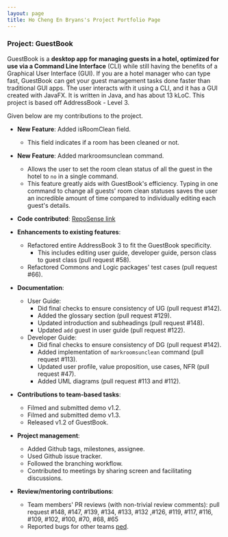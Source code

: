 ```yaml
---
layout: page
title: Ho Cheng En Bryans's Project Portfolio Page
---
```


### Project: GuestBook

GuestBook is a **desktop app for managing guests in a hotel,
optimized for use via a Command Line Interface** (CLI)
while still having the benefits of a Graphical User Interface (GUI).
If you are a hotel manager who can type fast, GuestBook can get your
guest management tasks done faster than traditional GUI apps.
The user interacts with it using a CLI, and it has a GUI created with JavaFX.
It is written in Java, and has about 13 kLoC.
This project is based off AddressBook - Level 3.

Given below are my contributions to the project.

* **New Feature**: Added isRoomClean field.
  * This field indicates if a room has been cleaned or not.


* **New Feature**: Added markroomsunclean command.
  * Allows the user to set the room clean status of all the guest in the hotel to `no` in a single command.
  * This feature greatly aids with GuestBook's efficiency. Typing in one command to change all guests' room
clean statuses saves the user an incredible amount of time compared to individually editing each guest's 
details.


* **Code contributed**: [RepoSense link](https://nus-cs2103-ay2223s1.github.io/tp-dashboard/?search=&sort=groupTitle&sortWithin=title&timeframe=commit&mergegroup=&groupSelect=groupByRepos&breakdown=true&checkedFileTypes=docs~functional-code~test-code~other&since=2022-09-16&tabOpen=true&tabType=authorship&tabAuthor=bryanhce&tabRepo=AY2223S1-CS2103T-W16-1%2Ftp%5Bmaster%5D&authorshipIsMergeGroup=false&authorshipFileTypes=docs~functional-code~test-code&authorshipIsBinaryFileTypeChecked=false&authorshipIsIgnoredFilesChecked=false)


* **Enhancements to existing features**:
  * Refactored entire AddressBook 3 to fit the GuestBook specificity.
    * This includes editing user guide, developer guide, person class to guest class (pull request #58).
  * Refactored Commons and Logic packages' test cases (pull request #66).


* **Documentation**:
  * User Guide:
    * Did final checks to ensure consistency of UG (pull request #142).
    * Added the glossary section (pull request #129).
    * Updated introduction and subheadings (pull request #148).
    * Updated `add` guest in user guide (pull request #122).
  * Developer Guide:
    * Did final checks to ensure consistency of DG (pull request #142).
    * Added implementation of `markroomsunclean` command (pull request #113).
    * Updated user profile, value proposition, use cases, NFR (pull request #47).
    * Added UML diagrams (pull request #113 and #112).


* **Contributions to team-based tasks**:
  * Filmed and submitted demo v1.2.
  * Filmed and submitted demo v1.3.
  * Released v1.2 of GuestBook.


* **Project management**:
  * Added Github tags, milestones, assignee.
  * Used Github issue tracker.
  * Followed the branching workflow.
  * Contributed to meetings by sharing screen and facilitating discussions.


* **Review/mentoring contributions**:
  * Team members' PR reviews (with non-trivial review comments): pull request #148, #147, #139, #134, #133, #132
,#126, #119, #117, #116, #109, #102, #100, #70, #68, #65 
  * Reported bugs for other teams [ped](https://github.com/bryanhce/ped).



